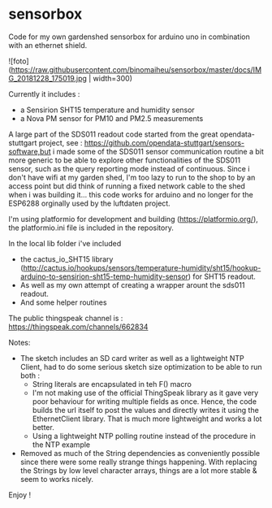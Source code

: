 # sensorbox
Code for my own gardenshed sensorbox for arduino uno in combination with an ethernet shield. 

![foto](https://raw.githubusercontent.com/binomaiheu/sensorbox/master/docs/IMG_20181228_175019.jpg | width=300)


Currently it includes :
- a Sensirion SHT15 temperature and humidity sensor
- a Nova PM sensor for PM10 and PM2.5 measurements

A large part of the SDS011 readout code started from the great opendata-stuttgart project, see : https://github.com/opendata-stuttgart/sensors-software,but i made some of the SDS011 sensor communication routine a bit more generic to be able to explore other functionalities of the SDS011 sensor, such as the query reporting mode instead of continuous. Since i don't have wifi at my garden shed, I'm too lazy to run to the shop to by an access point but did think of running a fixed network cable to the shed when i was building it... this code works for arduino and no longer for the ESP6288 orginally used by the luftdaten project. 

I'm using platformio for development and building (https://platformio.org/), the platformio.ini file is included in the repository. 

In the local lib folder i've included 
* the cactus_io_SHT15 library (http://cactus.io/hookups/sensors/temperature-humidity/sht15/hookup-arduino-to-sensirion-sht15-temp-humidity-sensor) for SHT15 readout. 
* As well as my own attempt of creating a wrapper arount the sds011 readout. 
* And some helper routines

The public thingspeak channel is : https://thingspeak.com/channels/662834

Notes: 
* The sketch includes an SD card writer as well as a lightweight NTP Client, had to do some serious sketch size optimization to be able to run both : 
    * String literals are encapsulated in teh F() macro
    * I'm not making use of the official ThingSpeak library as it gave very poor behaviour for writing multiple fields as once. Hence, the code
builds the url itself to post the values and directly writes it using the EthernetClient library. That is much more lightweight and works a lot better.
    * Using a lightweight NTP polling routine instead of the procedure in the NTP example
* Removed as much of the String dependencies as conveniently possible since there were some really strange things happening. With replacing the Strings by low level character arrays, things are a lot more stable & seem to works nicely. 

Enjoy !